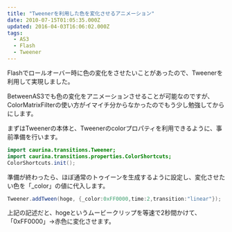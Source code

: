 ```yaml
---
title: "Tweenerを利用した色を変化させるアニメーション"
date: 2010-07-15T01:05:35.000Z
updated: 2016-04-03T16:06:02.000Z
tags: 
  - AS3
  - Flash
  - Tweener
---
```


Flashでロールオーバー時に色の変化をさせたいことがあったので、Tweenerを利用して実現しました。

BetweenAS3でも色の変化をアニメーションさせることが可能なのですが、ColorMatrixFilterの使い方がイマイチ分からなかったのでもう少し勉強してからにします。

まずはTweenerの本体と、Tweenerのcolorプロパティを利用できるように、事前準備を行います。

```actionscript
import caurina.transitions.Tweener;
import caurina.transitions.properties.ColorShortcuts;
ColorShortcuts.init();
```

準備が終わったら、ほぼ通常のトゥイーンを生成するように設定し、変化させたい色を「_color」の値に代入します。

```actionscript
Tweener.addTween(hoge, {_color:0xFF0000,time:2,transition:"linear"});
```

上記の記述だと、hogeというムービークリップを等速で2秒間かけて、「0xFF0000」→赤色に変化させます。